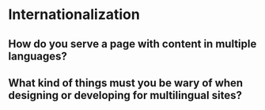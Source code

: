 # Internationalization

## How do you serve a page with content in multiple languages?

## What kind of things must you be wary of when designing or developing for multilingual sites?

